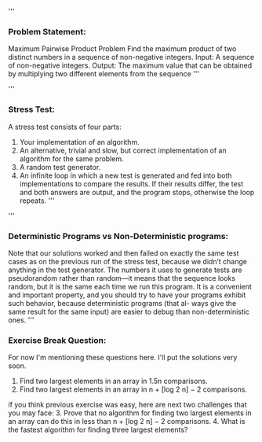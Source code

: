 '''
### Problem Statement:

Maximum Pairwise Product Problem
Find the maximum product of two distinct numbers
in a sequence of non-negative integers.
Input: A sequence of non-negative
integers.
Output: The maximum value that
can be obtained by multiplying
two different elements from the sequence
'''

'''
### Stress Test:

A stress test consists of four parts:
1. Your implementation of an algorithm.
2. An alternative, trivial and slow, but correct implementation of an
algorithm for the same problem.
3. A random test generator.
4. An infinite loop in which a new test is generated and fed into both
implementations to compare the results. If their results differ, the
test and both answers are output, and the program stops, otherwise
the loop repeats.
'''

'''
### Deterministic Programs vs Non-Deterministic programs:

Note that our solutions worked and then failed on exactly the same
test cases as on the previous run of the stress test, because we didn’t
change anything in the test generator. The numbers it uses to generate
tests are pseudorandom rather than random—it means that the sequence
looks random, but it is the same each time we run this program. It is
a convenient and important property, and you should try to have your
programs exhibit such behavior, because deterministic programs (that al-
ways give the same result for the same input) are easier to debug than
non-deterministic ones.
'''

### Exercise Break Question:
For now I'm mentioning these questions here. I'll put the solutions very soon.

1. Find two largest elements in an array in 1.5n comparisons.
2. Find two largest elements in an array in n + [log 2 n] − 2 comparisons.

if you think previous exercise was easy, here are next two challenges that you may face:
3. Prove that no algorithm for finding two largest elements in an array can do this in less than n + [log 2 n] − 2 comparisons.
4. What is the fastest algorithm for finding three largest elements?